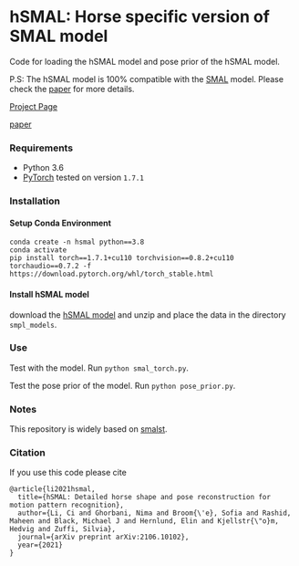 # hSMAL: Horse specific version of SMAL model

Code for loading the hSMAL model and pose prior of the hSMAL model.

P.S: The hSMAL model is 100% compatible with the [SMAL](https://smal.is.tue.mpg.de/) model. Please check the [paper](https://arxiv.org/abs/2106.10102) for more details. 

[Project Page](https://sites.google.com/view/cv4horses/cv4horses)

[paper](https://arxiv.org/abs/2106.10102)


### Requirements
- Python 3.6
- [PyTorch](https://pytorch.org/) tested on version `1.7.1`

### Installation

#### Setup Conda Environment
```
conda create -n hsmal python==3.8
conda activate 
pip install torch==1.7.1+cu110 torchvision==0.8.2+cu110 torchaudio==0.7.2 -f https://download.pytorch.org/whl/torch_stable.html
```

#### Install hSMAL model
download the [hSMAL model](https://sites.google.com/view/cv4horses/cv4horses) and unzip and place the data in the directory ```smpl_models```.

### Use

Test with the model. Run ```python smal_torch.py```.

Test the pose prior of the model. Run ```python pose_prior.py```.



### Notes
This repository is widely based on [smalst](https://github.com/silviazuffi/smalst).


### Citation

If you use this code please cite
```
@article{li2021hsmal,
  title={hSMAL: Detailed horse shape and pose reconstruction for motion pattern recognition},
  author={Li, Ci and Ghorbani, Nima and Broom{\'e}, Sofia and Rashid, Maheen and Black, Michael J and Hernlund, Elin and Kjellstr{\"o}m, Hedvig and Zuffi, Silvia},
  journal={arXiv preprint arXiv:2106.10102},
  year={2021}
}
```



